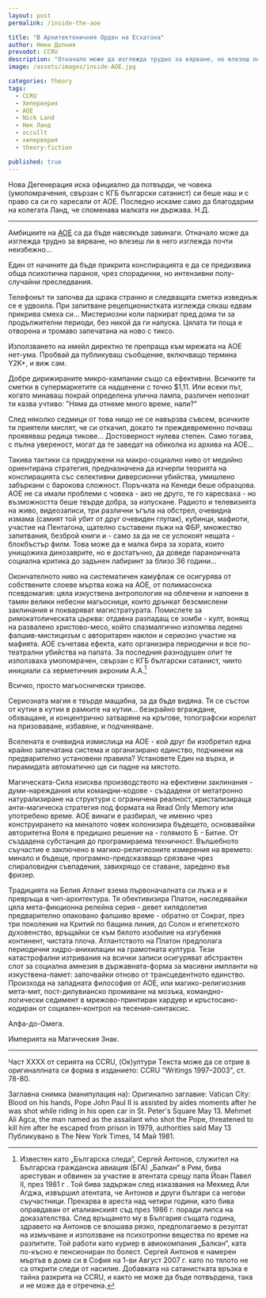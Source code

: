 ```yaml
---
layout: post
permalink: /inside-the-aoe

title: "В Архитектоничния Орден на Есхатона"
author: Ники Долния
prevodot: CCRU
description: "Отначало може да изглежда трудно за вярване, но влезеш ли в него изглежда почти неизбежно..."
image: /assets/images/inside-AOE.jpg

categories: theory
tags:
  - CCRU
  - Хиперверия
  - АОЕ
  - Nick Land
  - Ник Ланд
  - occullt
  - хиперверия
  - theory-fiction

published: true
---
```


Нова Дегенерация иска официално да потвърди, че човека  (умопомрачения, свързан с КГБ български сатанист) си беше наш и с право са си го харесали от АОЕ. Последно искаме само да благодарим на колегата Ланд, че споменава малката ни държава. 
Н.Д.

---

Амбициите на [AOE](/AOE) са да бъде навсякъде завинаги.
Отначало може да изглежда трудно за вярване, но влезеш ли в него изглежда почти неизбежно...

Един от начините да бъде прикрита конспирацията е да се предизвика обща психотична параноя, чрез спорадични, но интензивни полу-случайни преследвания.

Телефонът ти започва да щрака странно и следващата сметка изведнъж се е удвоила. При запитване рецепционистката изглежда сякаш едвам прикрива смеха си... Мистериозни коли паркират пред дома ти за продължителни периоди, без никой да ги напуска. Цялата ти поща е отворена и тромаво запечатана на ново с тиксо.

Използването на имейл директно те препраща към мрежата на AOE нет-ума. Пробвай да публикуваш съобщение, включващо термина Y2K+, и виж сам.

Добре дирижираните микро-кампании също са ефективни. Всичките ти сметки в супермаркетите са надценени с точно $1,11. Или всеки път, когато минаваш покрай определена улична лампа, различен непознат ти казва учтиво: "Няма да отнеме много време, нали?"

След няколко седмици от това нищо не се навързва съвсем, всичките ти приятели мислят, че си откачил, докато ти преждевременно почваш проявяваш редица тикове... Достоверност нулева степен. Само тогава, с пълна увереност, могат да те заведат на обиколка из архива на АОЕ...

Такива тактики са придружени на макро-социално ниво от медийно ориентирана стратегия, предназначена да изчерпи теорията на конспирацията със селективни диверсионни убийства, умишлено забъркани с барокова сложност. Поръчката на Кенеди беше образцова. AOE не са имали проблеми с човека - ако не друго, те го харесваха - но възможността беше твърде добра, за изпускане. Радиото и телевизията на живо, видеозаписи, три различни ъгъла на обстрел, очевидна измама (самият той убит от друг очевиден глупак), кубинци, мафиоти, участие на Пентагона, щателно съставени лъжи на ФБР, множество запитвания, безброй книги и - само за да не се успокоят нещата - блокбъстър филм. Това може да е малка бира за хората, които унищожиха динозаврите, но е достатъчно, да доведе параноичната социална критика до задънен лабиринт за близо 36 години...

Окончателното ниво на систематичен камуфлаж се осигурява от собствените слоеве мъртва кожа на АОЕ, от полимасонска псевдомагия: цяла изкуствена антропология на облечени и напоени в тамян велики небесни магьосници, които дрънкат безсмислени заклинания и покваряват магистратурата. Помислете за римокатолическата църква: отдавна разпадащ се зомби - култ, вонящ на развалено христово-месо, който спазмалгично изпомпва ледено фалшив-мистицизъм с авторитарен наклон и сериозно участие на мафията. AOE съчетава ефекта, като организира периодични и все по-театрални убийства на папата. За последния разнодушен опит те използваха умопомрачен, свързан с КГБ български сатанист, чиито инициали са херметичния акроним А.А.[^1]

Всичко, просто магьоснически трикове.

Сериозната магия е твърде мащабна, за да бъде видяна. Тя се състои от кутии в кутии в рамките на кутии... безкрайно вграждане, обхващане, и концентрично затваряне на кръгове, топографски корелат на призоваване, избавяне, и подчиняване.

Вселената е очевидна измислица на АОЕ - кой друг би изобретил една крайно запечатана система и организирано единство, подчинени на предварително установени правила? Установете Един на върха, и пирамидата автоматично ще си падне на мястото.

Магическата-Сила изисква производството на ефективни заклинания - думи-нареждания или командни-кодове - създадени от метатронно натурализиране на структури с ограничена реалност, кристализираща анти-магическа стратегия под формата на Read Only Memory или употребено време. AOE винаги е разбирал, че именно чрез конструирането на миналото човек колонизира бъдещето, основавайки авторитетна Воля в предишно решение на - голямото Б - Битие. От създадена субстанция до програмираема техничност. Вълшебното съучастие е заключено в магико-религиозните измерения на времето: минало и бъдеще, програмно-предсказващо срязване чрез спираловидни съвпадения, завихрящо се ставане, заредено във фризер.

Традицията на Белия Атлант взема първоначалната си лъжа и я превръща в чип-архитектура. Тя обективизира Платон, наследявайки цяла мета-фикционна релейна серия - девет хилядолетия предварително опаковано фалшиво време - обратно от Сократ, през три поколения на Критий по бащина линия, до Солон и египетското духовенство, връщайки се към бялото изобилие на изгубения континент, чистата плоча. Атлантството на Платон предполага периодични хидро-анихилации на грамотната култура. Тези катастрофални изтривания на всички записи осигуряват абстрактен слот за социална амнезия в държавната-форма за масивни импланти на изкуствена-памет: започвайки отново от трансцедентното единство. Произхода на западната философия от AOE, или магико-религиозния мета-мит, пост-дилувианско промиване на мозъка, командно-логически седимент в мрежово-принтиран хардуер и кръстосано-кодиран от социален-контрол на тесения-синтаксис.

Алфа-до-Омега.

Империята на Магическия Знак.

---
Част XXXX от серията на CCRU, (Ок)ултури Tекста може да се отрие в оригиналлната си форма в изданието: CCRU "Writings 1997–2003", ст. 78-80.

Заглавна снимка (манипулация на):
Оригинално заглавие: Vatican City: Blood on his hands, Pope John Paul II is assisted by aides moments after he was shot while riding in his open car in St. Peter's Square May 13. Mehmet Ali Agca, the man named as the assailant who shot the Pope, threatened to kill him after he escaped from prison in 1979, authorities said May 13
Публикувано в The New York Times, 14 Май 1981.

[^1]: Известен като „Българска следа“, Сергей Антонов, служител на Българска гражданска авиация (БГА) „Балкан“ в Рим, бива арестуван и обвинен за участие в атентата срещу папа Йоан Павел II, през 1981 г . Той бива задържан след изказвания на Мехмед Али Агджа, извършил атентата, че Антонов и други българи са негови съучастници. Прекарва в ареста над четири години, като бива оправдаван от италианският съд през 1986 г. поради липса на доказателства. След връщането му в България същата година, здравето на Антонов се влошава рязко, предполагаемо в резултат на измъчване и използване на психотропни вещества по време на разпитите. Той работи като куриер в авиокомпания „Балкан“, ката по-късно е пенсиониран по болест. Сергей Антонов е намерен мъртъв в дома си в София на 1-ви Август 2007 г. като по тялото не са открити следи от насилие. Добавката на сатанистката връзка е тайна разкрита на CCRU, и както не може да бъде потвърдена, така и не може да е отречена.